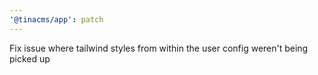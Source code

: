 ```yaml
---
'@tinacms/app': patch
---
```


Fix issue where tailwind styles from within the user config weren't being picked up
